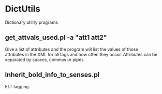 # DictUtils
Dictionary utility programs
## get_attvals_used.pl -a "att1 att2"
Give a list of attributes and the program will list the values of those attributes in the XML for all tags and how often they occur.
Attributes can be separated by spaces, commas or pipes
## inherit_bold_info_to_senses.pl
ELT tagging.

